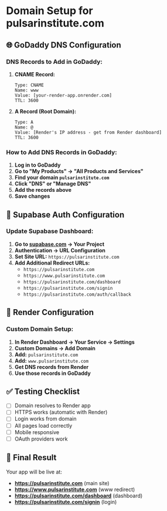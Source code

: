 # Domain Setup for pulsarinstitute.com

## 🌐 GoDaddy DNS Configuration

### DNS Records to Add in GoDaddy:

1. **CNAME Record:**
   ```
   Type: CNAME
   Name: www
   Value: [your-render-app.onrender.com]
   TTL: 3600
   ```

2. **A Record (Root Domain):**
   ```
   Type: A
   Name: @
   Value: [Render's IP address - get from Render dashboard]
   TTL: 3600
   ```

### How to Add DNS Records in GoDaddy:

1. **Log in to GoDaddy**
2. **Go to "My Products" → "All Products and Services"**
3. **Find your domain `pulsarinstitute.com`**
4. **Click "DNS" or "Manage DNS"**
5. **Add the records above**
6. **Save changes**

## 🔧 Supabase Auth Configuration

### Update Supabase Dashboard:

1. **Go to [supabase.com](https://supabase.com) → Your Project**
2. **Authentication → URL Configuration**
3. **Set Site URL:** `https://pulsarinstitute.com`
4. **Add Additional Redirect URLs:**
   - `https://pulsarinstitute.com`
   - `https://www.pulsarinstitute.com`
   - `https://pulsarinstitute.com/dashboard`
   - `https://pulsarinstitute.com/signin`
   - `https://pulsarinstitute.com/auth/callback`

## 🚀 Render Configuration

### Custom Domain Setup:

1. **In Render Dashboard → Your Service → Settings**
2. **Custom Domains → Add Domain**
3. **Add:** `pulsarinstitute.com`
4. **Add:** `www.pulsarinstitute.com`
5. **Get DNS records from Render**
6. **Use those records in GoDaddy**

## ✅ Testing Checklist

- [ ] Domain resolves to Render app
- [ ] HTTPS works (automatic with Render)
- [ ] Login works from domain
- [ ] All pages load correctly
- [ ] Mobile responsive
- [ ] OAuth providers work

## 🎯 Final Result

Your app will be live at:
- **https://pulsarinstitute.com** (main site)
- **https://www.pulsarinstitute.com** (www redirect)
- **https://pulsarinstitute.com/dashboard** (dashboard)
- **https://pulsarinstitute.com/signin** (login)
